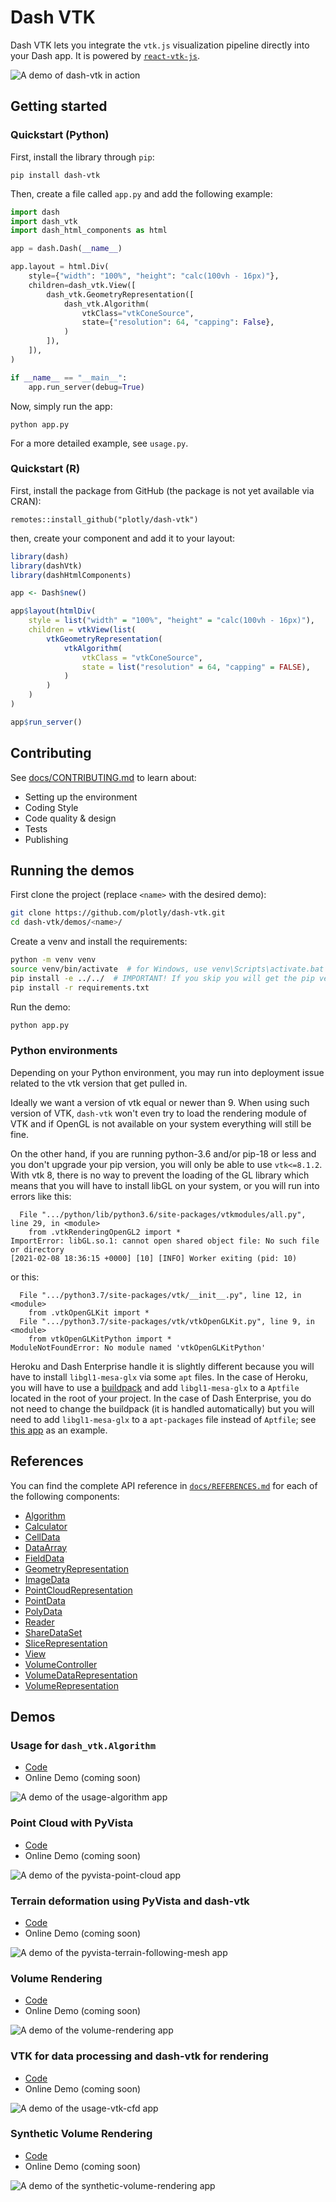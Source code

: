 # Dash VTK

Dash VTK lets you integrate the `vtk.js` visualization pipeline directly into your Dash app. It is powered by [`react-vtk-js`](https://github.com/Kitware/react-vtk-js/).

![A demo of dash-vtk in action](https://github.com/plotly/dash-vtk/blob/master/docs/images/vtk-demo.gif?raw=true)

## Getting started

### Quickstart (Python)

First, install the library through `pip`:
```
pip install dash-vtk
```

Then, create a file called `app.py` and add the following example:

```python
import dash
import dash_vtk
import dash_html_components as html

app = dash.Dash(__name__)

app.layout = html.Div(
    style={"width": "100%", "height": "calc(100vh - 16px)"},
    children=dash_vtk.View([
        dash_vtk.GeometryRepresentation([
            dash_vtk.Algorithm(
                vtkClass="vtkConeSource",
                state={"resolution": 64, "capping": False},
            )
        ]),
    ]),
)

if __name__ == "__main__":
    app.run_server(debug=True)
```

Now, simply run the app:
```
python app.py
```

For a more detailed example, see `usage.py`.

### Quickstart (R)

First, install the package from GitHub (the package is not yet available via CRAN):
```
remotes::install_github("plotly/dash-vtk")
```

then, create your component and add it to your layout:

```r
library(dash)
library(dashVtk)
library(dashHtmlComponents)

app <- Dash$new()

app$layout(htmlDiv(
    style = list("width" = "100%", "height" = "calc(100vh - 16px)"),
    children = vtkView(list(
        vtkGeometryRepresentation(
            vtkAlgorithm(
                vtkClass = "vtkConeSource",
                state = list("resolution" = 64, "capping" = FALSE),
            )
        )
    )
)

app$run_server()
```
## Contributing

See [docs/CONTRIBUTING.md](./docs/CONTRIBUTING.md) to learn about:

* Setting up the environment
* Coding Style
* Code quality & design
* Tests
* Publishing


## Running the demos

First clone the project (replace `<name>` with the desired demo):

``` bash
git clone https://github.com/plotly/dash-vtk.git
cd dash-vtk/demos/<name>/
```

Create a venv and install the requirements:
```bash
python -m venv venv
source venv/bin/activate  # for Windows, use venv\Scripts\activate.bat
pip install -e ../../  # IMPORTANT! If you skip you will get the pip version of dash-vtk
pip install -r requirements.txt
```

Run the demo:
```bash
python app.py
```

### Python environments

Depending on your Python environment, you may run into deployment issue related to the vtk version that get pulled in.

Ideally we want a version of vtk equal or newer than 9. When using such version of VTK, `dash-vtk` won't even try to load the rendering module of VTK and if OpenGL is not available on your system everything will still be fine.

On the other hand, if you are running python-3.6 and/or pip-18 or less and you don't upgrade your pip version, you will only be able to use `vtk<=8.1.2`. With vtk 8, there is no way to prevent the loading of the GL library which means that you will have to install libGL on your system, or you will run into errors like this:

```
  File ".../python/lib/python3.6/site-packages/vtkmodules/all.py", line 29, in <module>
    from .vtkRenderingOpenGL2 import *
ImportError: libGL.so.1: cannot open shared object file: No such file or directory
[2021-02-08 18:36:15 +0000] [10] [INFO] Worker exiting (pid: 10)
```

or this:
```
  File ".../python3.7/site-packages/vtk/__init__.py", line 12, in <module>
    from .vtkOpenGLKit import *
  File ".../python3.7/site-packages/vtk/vtkOpenGLKit.py", line 9, in <module>
    from vtkOpenGLKitPython import *
ModuleNotFoundError: No module named 'vtkOpenGLKitPython'
```

Heroku and Dash Enterprise handle it is slightly different because you will have to install `libgl1-mesa-glx` via some `apt` files. In the case of Heroku, you will have to use a [buildpack](https://elements.heroku.com/buildpacks/heroku/heroku-buildpack-apt) and add `libgl1-mesa-glx` to a `Aptfile` located in the root of your project. In the case of Dash Enterprise, you do not need to change the buildpack (it is handled automatically) but you will need to add `libgl1-mesa-glx` to a `apt-packages` file instead of `Aptfile`; see [this app](https://github.com/plotly/dash-sample-apps/blob/master/apps/dash-vtk-explorer/apt-packages) as an example.

## References

You can find the complete API reference in [`docs/REFERENCES.md`](https://github.com/plotly/dash-vtk/blob/master/docs/REFERENCES.md) for each of the following components:
- [Algorithm](https://github.com/plotly/dash-vtk/blob/master/docs/REFERENCES.md#Algorithm)
- [Calculator](https://github.com/plotly/dash-vtk/blob/master/docs/REFERENCES.md#Calculator)
- [CellData](https://github.com/plotly/dash-vtk/blob/master/docs/REFERENCES.md#CellData)
- [DataArray](https://github.com/plotly/dash-vtk/blob/master/docs/REFERENCES.md#DataArray)
- [FieldData](https://github.com/plotly/dash-vtk/blob/master/docs/REFERENCES.md#FieldData)
- [GeometryRepresentation](https://github.com/plotly/dash-vtk/blob/master/docs/REFERENCES.md#GeometryRepresentation)
- [ImageData](https://github.com/plotly/dash-vtk/blob/master/docs/REFERENCES.md#ImageData)
- [PointCloudRepresentation](https://github.com/plotly/dash-vtk/blob/master/docs/REFERENCES.md#PointCloudRepresentation)
- [PointData](https://github.com/plotly/dash-vtk/blob/master/docs/REFERENCES.md#PointData)
- [PolyData](https://github.com/plotly/dash-vtk/blob/master/docs/REFERENCES.md#PolyData)
- [Reader](https://github.com/plotly/dash-vtk/blob/master/docs/REFERENCES.md#Reader)
- [ShareDataSet](https://github.com/plotly/dash-vtk/blob/master/docs/REFERENCES.md#ShareDataSet)
- [SliceRepresentation](https://github.com/plotly/dash-vtk/blob/master/docs/REFERENCES.md#SliceRepresentation)
- [View](https://github.com/plotly/dash-vtk/blob/master/docs/REFERENCES.md#View)
- [VolumeController](https://github.com/plotly/dash-vtk/blob/master/docs/REFERENCES.md#VolumeController)
- [VolumeDataRepresentation](https://github.com/plotly/dash-vtk/blob/master/docs/REFERENCES.md#VolumeDataRepresentation)
- [VolumeRepresentation](https://github.com/plotly/dash-vtk/blob/master/docs/REFERENCES.md#VolumeRepresentation)


## Demos

### Usage for `dash_vtk.Algorithm`

* [Code](https://github.com/plotly/dash-vtk/tree/master/demos/usage-algorithm)
* Online Demo (coming soon)

![A demo of the usage-algorithm app](https://github.com/plotly/dash-vtk/blob/master/demos/usage-algorithm/demo.jpg?raw=true)

### Point Cloud with PyVista

* [Code](https://github.com/plotly/dash-vtk/tree/master/demos/pyvista-point-cloud)
* Online Demo (coming soon)

![A demo of the pyvista-point-cloud app](https://github.com/plotly/dash-vtk/blob/master/demos/pyvista-point-cloud/demo.jpg?raw=true)


### Terrain deformation using PyVista and dash-vtk

* [Code](https://github.com/plotly/dash-vtk/tree/master/demos/pyvista-terrain-following-mesh)
* Online Demo (coming soon)

![A demo of the pyvista-terrain-following-mesh app](https://github.com/plotly/dash-vtk/blob/master/demos/pyvista-terrain-following-mesh/demo.jpg?raw=true)


### Volume Rendering

* [Code](https://github.com/plotly/dash-vtk/tree/master/demos/volume-rendering)
* Online Demo (coming soon)

![A demo of the volume-rendering app](https://github.com/plotly/dash-vtk/blob/master/demos/volume-rendering/demo.jpg?raw=true)

### VTK for data processing and dash-vtk for rendering

* [Code](https://github.com/plotly/dash-vtk/tree/master/demos/usage-vtk-cfd)
* Online Demo (coming soon)

![A demo of the usage-vtk-cfd app](https://github.com/plotly/dash-vtk/blob/master/demos/usage-vtk-cfd/demo.jpg?raw=true)

### Synthetic Volume Rendering

* [Code](https://github.com/plotly/dash-vtk/tree/master/demos/synthetic-volume-rendering)
* Online Demo (coming soon)

![A demo of the synthetic-volume-rendering app](https://github.com/plotly/dash-vtk/blob/master/demos/synthetic-volume-rendering/demo.jpg?raw=true)
